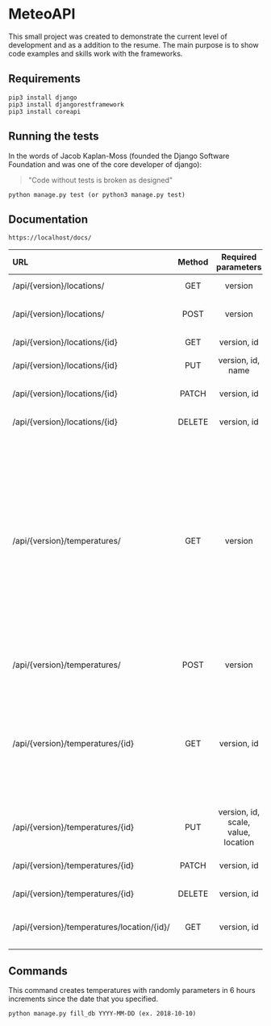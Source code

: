 # MeteoAPI

This small project was created to demonstrate the current level of development and as a addition to the resume.
The main purpose is to show code examples and skills work with the frameworks.

## Requirements

```
pip3 install django
pip3 install djangorestframework
pip3 install coreapi
```

## Running the tests
In the words of Jacob Kaplan-Moss (founded the Django Software Foundation and was one of the core developer of django):
>"Code without tests is broken as designed"

```
python manage.py test (or python3 manage.py test)
```

## Documentation

```
https://localhost/docs/
```

| URL  | Method | Required parameters | Addition parameters | Description |
| :---         |     :---:      |     :---:      |     :---:      |     :---:      |
| /api/{version}/locations/ | GET | version | | Returns all locations. |
| /api/{version}/locations/ | POST | version | name | Creates a new location object. |
| /api/{version}/locations/{id} | GET | version, id | | Returns the location. |
| /api/{version}/locations/{id} | PUT | version, id, name | | Updates the location. |
| /api/{version}/locations/{id}| PATCH | version, id | name | Partial updates the location. |
| /api/{version}/locations/{id} | DELETE | version, id | | Deletes the location. |
| /api/{version}/temperatures/ | GET | version | date, date_start, date_end | Returns all temperatures. It returns all temperatures in a range of 3 days by adding parameter 'date' (ex. 2018-10-23). It returns all temperatures in the specified range by adding a 'date_start' and a 'date_end' parameters. |
| /api/{version}/temperatures/ | POST | version | | Creates a new temperature. |
| /api/{version}/temperatures/{id} | GET | version, id | scale | Returns the temperature. It returns converted value with specified scale, by adding parameter of the scale (allowed - 'K', '&deg;C', '&deg;F'). |
| /api/{version}/temperatures/{id} | PUT | version, id, scale, value, location | date | Updates the temperature. |
| /api/{version}/temperatures/{id} | PATCH | version, id | scale, value, date, location | Partial updates the temperature. |
| /api/{version}/temperatures/{id} | DELETE | version, id | | Deletes the temperature. |
| /api/{version}/temperatures/location/{id}/ | GET | version, id | | Returns all temperatures in the location. |

## Commands

This command creates temperatures with randomly parameters in 6 hours increments since the date that you specified.

```
python manage.py fill_db YYYY-MM-DD (ex. 2018-10-10)
```

